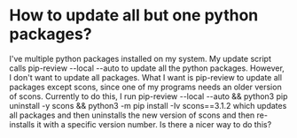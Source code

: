 
# How to update all but one python packages?

I've multiple python packages installed on my system. My update script calls pip-review --local --auto to update all the python packages. However, I don't want to update all packages. What I want is pip-review to update all packages except scons, since one of my programs needs an older version of scons. Currently to do this, I run pip-review --local --auto && python3 pip uninstall -y scons && python3 -m pip install -Iv scons==3.1.2 which updates all packages and then uninstalls the new version of scons and then re-installs it with a specific version number. Is there a nicer way to do this?

        
